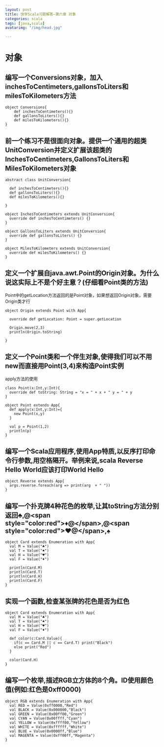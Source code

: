 ```yaml
---
layout: post
title: 快学Scala习题解答—第六章 对象
categories: scala
tags: [java,scala]
avatarimg: "/img/head.jpg"

---
```



对象
====

编写一个Conversions对象，加入inchesToCentimeters,gallonsToLiters和milesToKilometers方法
---------------------------------------------------------------------------------------

``` {.scala}
object Conversions{
    def inchesToCentimeters(){}
    def gallonsToLiters(){}
    def milesToKilometers(){}
}
```

前一个练习不是很面向对象。提供一个通用的超类UnitConversion并定义扩展该超类的InchesToCentimeters,GallonsToLiters和MilesToKilometers对象
--------------------------------------------------------------------------------------------------------------------------------------

``` {.scala}
abstract class UnitConversion{

  def inchesToCentimeters(){}
  def gallonsToLiters(){}
  def milesToKilometers(){}

}

object InchesToCentimeters extends UnitConversion{
  override def inchesToCentimeters() {}
}

object GallonsToLiters extends UnitConversion{
  override def gallonsToLiters() {}
}

object MilesToKilometers extends UnitConversion{
  override def milesToKilometers() {}
}
```

定义一个扩展自java.awt.Point的Origin对象。为什么说这实际上不是个好主意？(仔细看Point类的方法)
---------------------------------------------------------------------------------------------

Point中的getLocation方法返回的是Point对象，如果想返回Origin对象，需要Origin类才行

``` {.scala}
object Origin extends Point with App{

  override def getLocation: Point = super.getLocation

  Origin.move(2,3)
  println(Origin.toString)

}
```

定义一个Point类和一个伴生对象,使得我们可以不用new而直接用Point(3,4)来构造Point实例
----------------------------------------------------------------------------------

apply方法的使用

``` {.scala}
class Point(x:Int,y:Int){
  override def toString: String = "x = " + x + " y = " + y
}

object Point extends App{
  def apply(x:Int,y:Int)={
    new Point(x,y)
  }

  val p = Point(1,2)
  println(p)
}
```

编写一个Scala应用程序,使用App特质,以反序打印命令行参数,用空格隔开。举例来说,scala Reverse Hello World应该打印World Hello
------------------------------------------------------------------------------------------------------------------------

``` {.scala}
object Reverse extends App{
  args.reverse.foreach(arg => print(arg  + " "))
}
```

编写一个扑克牌4种花色的枚举,让其toString方法分别返回♣,@\<span style="color:red"\>♦@\</span\>,@\<span style="color:red"\>♥@\</span\>,♠
-------------------------------------------------------------------------------------------------------------------------------------

``` {.scala}
object Card extends Enumeration with App{
  val M = Value("♣")
  val T = Value("♠")
  val H = Value("♥")
  val F = Value("♦")

  println(Card.M)
  println(Card.T)
  println(Card.H)
  println(Card.F)
}
```

实现一个函数,检查某张牌的花色是否为红色
---------------------------------------

``` {.scala}
object Card extends Enumeration with App{
  val M = Value("♣")
  val T = Value("♠")
  val H = Value("♥")
  val F = Value("♦")

  def color(c:Card.Value){
    if(c == Card.M || c == Card.T) print("Black")
    else print("Red")
  }

  color(Card.H)
}
```

编写一个枚举,描述RGB立方体的8个角。ID使用颜色值(例如:红色是0xff0000)
--------------------------------------------------------------------

``` {.scala}
object RGB extends Enumeration with App{
  val RED = Value(0xff0000,"Red")
  val BLACK = Value(0x000000,"Black")
  val GREEN = Value(0x00ff00,"Green")
  val CYAN = Value(0x00ffff,"Cyan")
  val YELLOW = Value(0xffff00,"Yellow")
  val WHITE = Value(0xffffff,"White")
  val BLUE = Value(0x0000ff,"Blue")
  val MAGENTA = Value(0xff00ff,"Magenta")
}
```
